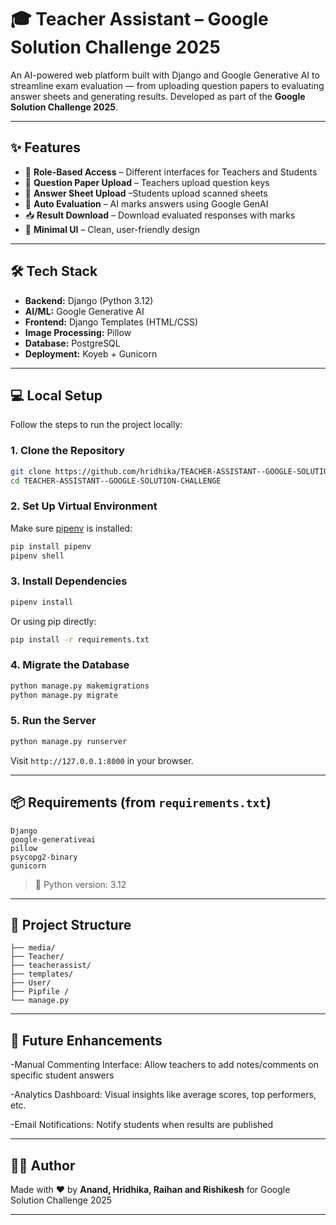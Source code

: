 
# 🎓 Teacher Assistant – Google Solution Challenge 2025

An AI-powered web platform built with Django and Google Generative AI to streamline exam evaluation — from uploading question papers to evaluating answer sheets and generating results. Developed as part of the **Google Solution Challenge 2025**.


---

## ✨ Features

- 🔐 **Role-Based Access** – Different interfaces for Teachers and Students
- 📄 **Question Paper Upload** – Teachers upload question keys
- 📸 **Answer Sheet Upload** –Students upload scanned sheets
- 🤖 **Auto Evaluation** – AI marks answers using Google GenAI
- 📥 **Result Download** – Download evaluated responses with marks
- 🧠 **Minimal UI** – Clean, user-friendly design

---

## 🛠️ Tech Stack

- **Backend:** Django (Python 3.12)
- **AI/ML:** Google Generative AI
- **Frontend:** Django Templates (HTML/CSS)
- **Image Processing:** Pillow
- **Database:** PostgreSQL
- **Deployment:** Koyeb + Gunicorn

---

## 💻 Local Setup

Follow the steps to run the project locally:

### 1. Clone the Repository

```bash
git clone https://github.com/hridhika/TEACHER-ASSISTANT--GOOGLE-SOLUTION-CHALLENGE.git
cd TEACHER-ASSISTANT--GOOGLE-SOLUTION-CHALLENGE
```

### 2. Set Up Virtual Environment

Make sure [pipenv](https://pipenv.pypa.io/en/latest/) is installed:

```bash
pip install pipenv
pipenv shell
```

### 3. Install Dependencies

```bash
pipenv install
```

Or using pip directly:

```bash
pip install -r requirements.txt
```

### 4. Migrate the Database

```bash
python manage.py makemigrations
python manage.py migrate
```

### 5. Run the Server

```bash
python manage.py runserver
```

Visit `http://127.0.0.1:8000` in your browser.

---

## 📦 Requirements (from `requirements.txt`)

```
Django
google-generativeai
pillow
psycopg2-binary
gunicorn
```

> 🔧 Python version: 3.12

---

## 📁 Project Structure

```
├── media/
├── Teacher/                 
├── teacherassist/          
├── templates/               
├── User/               
├── Pipfile / 
└── manage.py
```

---

## 🚀 Future Enhancements

-Manual Commenting Interface: Allow teachers to add notes/comments on specific student answers

-Analytics Dashboard: Visual insights like average scores, top performers, etc.

-Email Notifications: Notify students when results are published

---

## 🧑‍💻 Author

Made with ❤️ by **Anand, Hridhika, Raihan and Rishikesh** for Google Solution Challenge 2025

---

